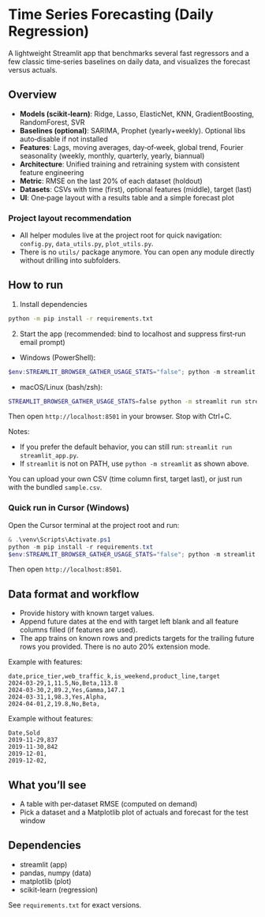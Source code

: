 # Time Series Forecasting (Daily Regression)

A lightweight Streamlit app that benchmarks several fast regressors and a few classic time‑series baselines on daily data, and visualizes the forecast versus actuals.

## Overview

- **Models (scikit‑learn)**: Ridge, Lasso, ElasticNet, KNN, GradientBoosting, RandomForest, SVR
- **Baselines (optional)**: SARIMA, Prophet (yearly+weekly). Optional libs auto‑disable if not installed
- **Features**: Lags, moving averages, day‑of‑week, global trend, Fourier seasonality (weekly, monthly, quarterly, yearly, biannual)
- **Architecture**: Unified training and retraining system with consistent feature engineering
- **Metric**: RMSE on the last 20% of each dataset (holdout)
- **Datasets**: CSVs with time (first), optional features (middle), target (last)
- **UI**: One‑page layout with a results table and a simple forecast plot

### Project layout recommendation

- All helper modules live at the project root for quick navigation: `config.py`, `data_utils.py`, `plot_utils.py`.
- There is no `utils/` package anymore. You can open any module directly without drilling into subfolders.

## How to run

1) Install dependencies

```bash
python -m pip install -r requirements.txt
```

2) Start the app (recommended: bind to localhost and suppress first‑run email prompt)

- Windows (PowerShell):

```powershell
$env:STREAMLIT_BROWSER_GATHER_USAGE_STATS="false"; python -m streamlit run streamlit_app.py --server.address localhost --server.port 8501 --server.headless true
```

- macOS/Linux (bash/zsh):

```bash
STREAMLIT_BROWSER_GATHER_USAGE_STATS=false python -m streamlit run streamlit_app.py --server.address localhost --server.port 8501 --server.headless true
```

Then open `http://localhost:8501` in your browser. Stop with Ctrl+C.

Notes:
- If you prefer the default behavior, you can still run: `streamlit run streamlit_app.py`.
- If `streamlit` is not on PATH, use `python -m streamlit` as shown above.

You can upload your own CSV (time column first, target last), or just run with the bundled `sample.csv`.

### Quick run in Cursor (Windows)

Open the Cursor terminal at the project root and run:

```powershell
& .\venv\Scripts\Activate.ps1
python -m pip install -r requirements.txt
$env:STREAMLIT_BROWSER_GATHER_USAGE_STATS="false"; python -m streamlit run streamlit_app.py --server.address localhost --server.port 8501 --server.headless true
```

Then open `http://localhost:8501`.

## Data format and workflow

- Provide history with known target values.
- Append future dates at the end with target left blank and all feature columns filled (if features are used).
- The app trains on known rows and predicts targets for the trailing future rows you provided. There is no auto 20% extension mode.

Example with features:

```csv
date,price_tier,web_traffic_k,is_weekend,product_line,target
2024-03-29,1,11.5,No,Beta,113.8
2024-03-30,2,89.2,Yes,Gamma,147.1
2024-03-31,1,98.3,Yes,Alpha,
2024-04-01,2,19.8,No,Beta,
```

Example without features:

```csv
Date,Sold
2019-11-29,837
2019-11-30,842
2019-12-01,
2019-12-02,
```

## What you’ll see

- A table with per‑dataset RMSE (computed on demand)
- Pick a dataset and a Matplotlib plot of actuals and forecast for the test window

## Dependencies

- streamlit (app)
- pandas, numpy (data)
- matplotlib (plot)
- scikit-learn (regression)

See `requirements.txt` for exact versions.
